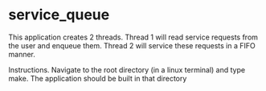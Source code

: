 # service_queue
This application creates 2 threads. Thread 1 will read service requests from the user and enqueue them. Thread 2 will service these requests in a FIFO manner.

Instructions.
Navigate to the root directory (in a linux terminal) and type make. The application should be built in that directory
